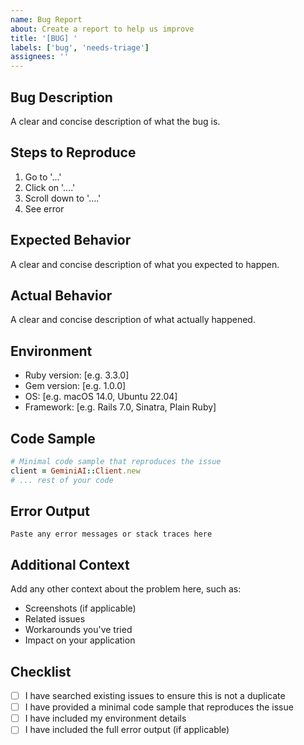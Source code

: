 ```yaml
---
name: Bug Report
about: Create a report to help us improve
title: '[BUG] '
labels: ['bug', 'needs-triage']
assignees: ''
---
```


## Bug Description
A clear and concise description of what the bug is.

## Steps to Reproduce
1. Go to '...'
2. Click on '....'
3. Scroll down to '....'
4. See error

## Expected Behavior
A clear and concise description of what you expected to happen.

## Actual Behavior
A clear and concise description of what actually happened.

## Environment
- Ruby version: [e.g. 3.3.0]
- Gem version: [e.g. 1.0.0]
- OS: [e.g. macOS 14.0, Ubuntu 22.04]
- Framework: [e.g. Rails 7.0, Sinatra, Plain Ruby]

## Code Sample
```ruby
# Minimal code sample that reproduces the issue
client = GeminiAI::Client.new
# ... rest of your code
```

## Error Output
```
Paste any error messages or stack traces here
```

## Additional Context
Add any other context about the problem here, such as:
- Screenshots (if applicable)
- Related issues
- Workarounds you've tried
- Impact on your application

## Checklist
- [ ] I have searched existing issues to ensure this is not a duplicate
- [ ] I have provided a minimal code sample that reproduces the issue
- [ ] I have included my environment details
- [ ] I have included the full error output (if applicable)